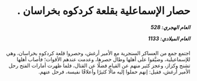 <h1 dir="rtl">حصار الإسماعلية بقلعة كردكوه بخراسان .</h1>

<h5 dir="rtl">العام الهجري:  528

العام الميلادي: 1133

</h5>

<p dir="rtl">اجتمع جمع من العساكر السنجرية مع الأمير أرغش، وحصروا قلعة كردكوه بخراسان، وهي للإسماعيلية، وضيَّقوا على أهلها وطال حصرها، وعدمت عندهم الأقوات؛ فأصاب أهلها تشنج وكزاز، وعجز كثير منهم عن القيام فضلًا عن القتال، فلما ظهرت أمارات الفتح رحل الأمير أرغش، فقيل: إنهم حملوا إليه مالًا كثيرًا وأعلاقًا نفيسة، فرحل عنهم.</p></br>
